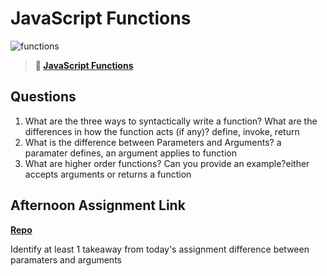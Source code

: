 # JavaScript Functions

![functions](https://bcw.blob.core.windows.net/public/img/function-anatomy.jpg)

> **📖 [JavaScript Functions](https://codeworksacademy.com/fs-student-guide/resources/wk2/02-Functions)**

## Questions

1. What are the three ways to syntactically write a function? What are the differences in how the function acts (if any)?
define, invoke, return
2. What is the difference between Parameters and Arguments?
a paramater defines, 
an argument applies to function
3. What are higher order functions? Can you provide an example?either accepts arguments or returns a function

## Afternoon Assignment Link

**[Repo](https://github.com/brysonrupp/packages)**

Identify at least 1 takeaway from today's assignment
difference between paramaters and arguments
